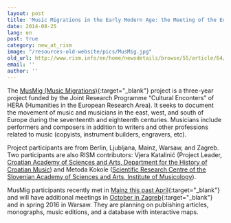 ```yaml
---
layout: post
title: 'Music Migrations in the Early Modern Age: the Meeting of the European East, West and South'
date: 2014-08-25
lang: en
post: true
category: new_at_rism
image: "/resources-old-website/pics/MusMig.jpg"
old_url: http://www.rism.info/en/home/newsdetails/browse/55/article/64/music-migrations-in-the-early-modern-age-the-meeting-of-the-european-east-west-and-south.html
email: ''
author: ''
---
```


The [MusMig (Music Migrations)](http://musmig.hypotheses.org/){:target="_blank"} project is a three-year project funded by the Joint Research Programme “Cultural Enconters” of HERA (Humanities in the European Research Area). It seeks to document the movement of music and musicians in the east, west, and south of Europe during the seventeenth and eighteenth centuries. Musicians include performers and composers in addition to writers and other professions related to music (copyists, instrument builders, engravers, etc).

Project participants are from Berlin, Ljubljana, Mainz, Warsaw, and Zagreb. Two participants are also RISM contributors: Vjera Katalinić (Project Leader, [Croatian Academy of Sciences and Arts, Department for the History of Croatian Music](http://info.hazu.hr/en/about_academy/units/the_division_for_the_history_of_croatian_music/)) and Metoda Kokole ([Scientific Research Centre of the Slovenian Academy of Sciences and Arts, Institute of Musicology](http://mi.zrc-sazu.si/en/predstavitev#v)).

MusMig participants recently met in [Mainz this past April](http://musmig.hypotheses.org/135){:target="_blank"} and will have additional meetings in [October in Zagreb](http://musmig.hypotheses.org/232){:target="_blank"} and in spring 2016 in Warsaw. They are planning on publishing articles, monographs, music editions, and a database with interactive maps.
